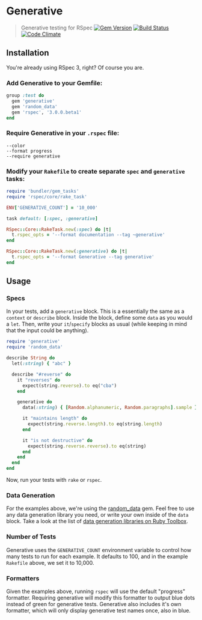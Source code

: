 # Generative

> Generative testing for RSpec
> [![Gem Version](https://badge.fury.io/rb/generative.png)](http://badge.fury.io/rb/generative)
> [![Build Status](https://travis-ci.org/justincampbell/generative.png?branch=master)](https://travis-ci.org/justincampbell/generative)
> [![Code Climate](https://codeclimate.com/github/justincampbell/generative.png)](https://codeclimate.com/github/justincampbell/generative)

## Installation

You're already using RSpec 3, right? Of course you are.

### Add Generative to your Gemfile:

```rb
group :test do
  gem 'generative'
  gem 'random_data'
  gem 'rspec', '3.0.0.beta1'
end
```

### Require Generative in your `.rspec` file:

```
--color
--format progress
--require generative
```

### Modify your `Rakefile` to create separate `spec` and `generative` tasks:

```rb
require 'bundler/gem_tasks'
require 'rspec/core/rake_task'

ENV['GENERATIVE_COUNT'] = '10_000'

task default: [:spec, :generative]

RSpec::Core::RakeTask.new(:spec) do |t|
  t.rspec_opts = '--format documentation --tag ~generative'
end

RSpec::Core::RakeTask.new(:generative) do |t|
  t.rspec_opts = '--format Generative --tag generative'
end
```

## Usage

### Specs

In your tests, add a `generative` block. This is a essentially the same as a
`context` or `describe` block. Inside the block, define some `data` as you
would a `let`. Then, write your `it`/`specify` blocks as usual (while keeping
in mind that the input could be anything).

```rb
require 'generative'
require 'random_data'

describe String do
  let(:string) { "abc" }

  describe "#reverse" do
    it "reverses" do
      expect(string.reverse).to eq("cba")
    end

    generative do
      data(:string) { [Random.alphanumeric, Random.paragraphs].sample }

      it "maintains length" do
        expect(string.reverse.length).to eq(string.length)
      end

      it "is not destructive" do
        expect(string.reverse.reverse).to eq(string)
      end
    end
  end
end
```

Now, run your tests with `rake` or `rspec`.

### Data Generation

For the examples above, we're using the
[random_data](https://github.com/tomharris/random_data) gem. Feel free to use
any data generation library you need, or write your own inside of the `data`
block. Take a look at the list of [data generation libraries on Ruby
Toolbox](https://www.ruby-toolbox.com/categories/random_data_generation).

### Number of Tests

Generative uses the `GENERATIVE_COUNT` environment variable to control how many
tests to run for each example. It defaults to 100, and in the example
`Rakefile` above, we set it to 10,000.

### Formatters

Given the examples above, running `rspec` will use the default "progress"
formatter. Requiring generative will modify this formatter to output blue dots
instead of green for generative tests. Generative also includes it's own
formatter, which will only display generative test names once, also in blue.
